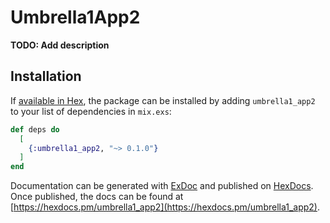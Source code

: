# Umbrella1App2

**TODO: Add description**

## Installation

If [available in Hex](https://hex.pm/docs/publish), the package can be installed
by adding `umbrella1_app2` to your list of dependencies in `mix.exs`:

```elixir
def deps do
  [
    {:umbrella1_app2, "~> 0.1.0"}
  ]
end
```

Documentation can be generated with [ExDoc](https://github.com/elixir-lang/ex_doc)
and published on [HexDocs](https://hexdocs.pm). Once published, the docs can
be found at [https://hexdocs.pm/umbrella1_app2](https://hexdocs.pm/umbrella1_app2).

